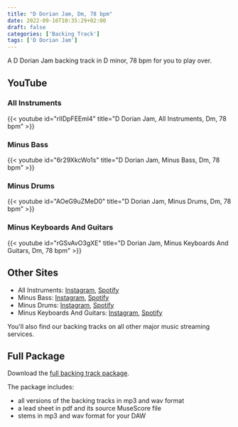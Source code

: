 ```yaml
---
title: "D Dorian Jam, Dm, 78 bpm"
date: 2022-09-16T10:35:29+02:00
draft: false
categories: ['Backing Track']
tags: ['D Dorian Jam']
---
```


A D Dorian Jam backing track in D minor, 78 bpm for you to play over. 

<!--more-->

## YouTube

### All Instruments

{{< youtube id="rIIDpFEEml4" title="D Dorian Jam, All Instruments, Dm, 78 bpm" >}}

### Minus Bass

{{< youtube id="6r29XkcWo1s" title="D Dorian Jam, Minus Bass, Dm, 78 bpm" >}}

### Minus Drums

{{< youtube id="AOeG9uZMeD0" title="D Dorian Jam, Minus Drums, Dm, 78 bpm" >}}

### Minus Keyboards And Guitars

{{< youtube id="rGSvAvO3gXE" title="D Dorian Jam, Minus Keyboards And Guitars, Dm, 78 bpm" >}}

## Other Sites

* All Instruments:
  [Instagram](https://www.instagram.com/p/CifcMquuwd8/),
  [Spotify](https://open.spotify.com/track/4kiOjXq2n81lEQmkfvKYtf)
* Minus Bass:
  [Instagram](https://www.instagram.com/p/CiemwlQJmM9/),
  [Spotify](https://open.spotify.com/track/10TbN9NcH44RTOvomI8Yvh)
* Minus Drums:
  [Instagram](https://www.instagram.com/p/CielI1xLNMP/), 
  [Spotify](https://open.spotify.com/track/0VxrBqyiwLwrgsZ6F7LUHT)
* Minus Keyboards And Guitars:
  [Instagram](https://www.instagram.com/p/Cieklu6OzSQ/),
  [Spotify](https://open.spotify.com/track/48CG3jhx1HBmaoYotOqnU6)

You'll also find our backing tracks on all other major music streaming services.

## Full Package

Download the [full backing track
package](https://mmbt.s3.eu-south-1.amazonaws.com/Musica+Maestro+Backing+Tracks+-+04+-+2+Color+Sunburst.zip).

The package includes:

* all versions of the backing tracks in mp3 and wav format
* a lead sheet in pdf and its source MuseScore file
* stems in mp3 and wav format for your DAW



